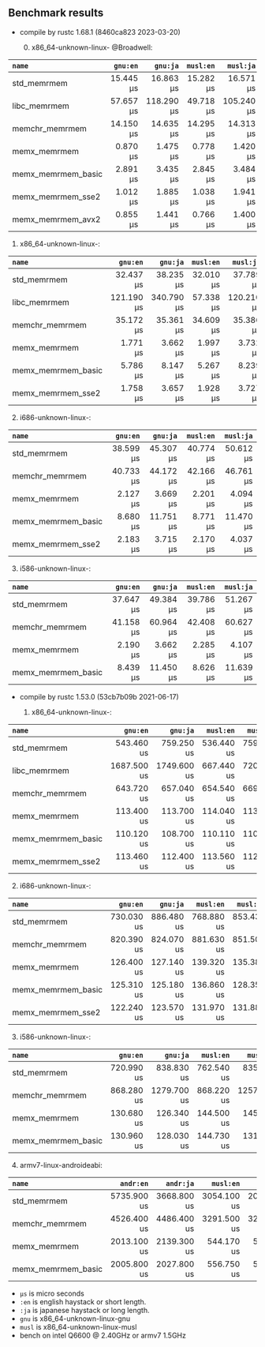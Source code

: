 ## Benchmark results

- compile by rustc 1.68.1 (8460ca823 2023-03-20)

  0. x86_64-unknown-linux- @Broadwell:

|         `name`          |  `gnu:en`   |  `gnu:ja`   |  `musl:en`  |  `musl:ja`  |
|:------------------------|------------:|------------:|------------:|------------:|
| std_memrmem             |   15.445 µs |   16.863 µs |   15.282 µs |   16.571 µs |
| libc_memrmem            |   57.657 µs |  118.290 µs |   49.718 µs |  105.240 µs |
| memchr_memrmem          |   14.150 µs |   14.635 µs |   14.295 µs |   14.313 µs |
| memx_memrmem            |    0.870 µs |    1.475 µs |    0.778 µs |    1.420 µs |
| memx_memrmem_basic      |    2.891 µs |    3.435 µs |    2.845 µs |    3.484 µs |
| memx_memrmem_sse2       |    1.012 µs |    1.885 µs |    1.038 µs |    1.941 µs |
| memx_memrmem_avx2       |    0.855 µs |    1.441 µs |    0.766 µs |    1.400 µs |

  1. x86_64-unknown-linux-:

|         `name`          |  `gnu:en`   |  `gnu:ja`   |  `musl:en`  |  `musl:ja`  |
|:------------------------|------------:|------------:|------------:|------------:|
| std_memrmem             |   32.437 µs |   38.235 µs |   32.010 µs |   37.789 µs |
| libc_memrmem            |  121.190 µs |  340.790 µs |   57.338 µs |  120.210 µs |
| memchr_memrmem          |   35.172 µs |   35.361 µs |   34.609 µs |   35.386 µs |
| memx_memrmem            |    1.771 µs |    3.662 µs |    1.997 µs |    3.732 µs |
| memx_memrmem_basic      |    5.786 µs |    8.147 µs |    5.267 µs |    8.239 µs |
| memx_memrmem_sse2       |    1.758 µs |    3.657 µs |    1.928 µs |    3.727 µs |

  2. i686-unknown-linux-:

|         `name`          |  `gnu:en`   |  `gnu:ja`   |  `musl:en`  |  `musl:ja`  |
|:------------------------|------------:|------------:|------------:|------------:|
| std_memrmem             |   38.599 µs |   45.307 µs |   40.774 µs |   50.612 µs |
| memchr_memrmem          |   40.733 µs |   44.172 µs |   42.166 µs |   46.761 µs |
| memx_memrmem            |    2.127 µs |    3.669 µs |    2.201 µs |    4.094 µs |
| memx_memrmem_basic      |    8.680 µs |   11.751 µs |    8.771 µs |   11.470 µs |
| memx_memrmem_sse2       |    2.183 µs |    3.715 µs |    2.170 µs |    4.037 µs |

  3. i586-unknown-linux-:

|         `name`          |  `gnu:en`   |  `gnu:ja`   |  `musl:en`  |  `musl:ja`  |
|:------------------------|------------:|------------:|------------:|------------:|
| std_memrmem             |   37.647 µs |   49.384 µs |   39.786 µs |   51.267 µs |
| memchr_memrmem          |   41.158 µs |   60.964 µs |   42.408 µs |   60.627 µs |
| memx_memrmem            |    2.190 µs |    3.662 µs |    2.285 µs |    4.107 µs |
| memx_memrmem_basic      |    8.439 µs |   11.450 µs |    8.626 µs |   11.639 µs |


- compile by rustc 1.53.0 (53cb7b09b 2021-06-17)

  1. x86_64-unknown-linux-:

|         `name`          |  `gnu:en`   |  `gnu:ja`   |  `musl:en`  |  `musl:ja`  |
|:------------------------|------------:|------------:|------------:|------------:|
| std_memrmem             |  543.460 us |  759.250 us |  536.440 us |  759.370 us |
| libc_memrmem            | 1687.500 us | 1749.600 us |  667.440 us |  720.360 us |
| memchr_memrmem          |  643.720 us |  657.040 us |  654.540 us |  669.780 us |
| memx_memrmem            |  113.400 us |  113.700 us |  114.040 us |  113.620 us |
| memx_memrmem_basic      |  110.120 us |  108.700 us |  110.110 us |  110.010 us |
| memx_memrmem_sse2       |  113.460 us |  112.400 us |  113.560 us |  112.770 us |

  2. i686-unknown-linux-:

|         `name`          |  `gnu:en`   |  `gnu:ja`   |  `musl:en`  |  `musl:ja`  |
|:------------------------|------------:|------------:|------------:|------------:|
| std_memrmem             |  730.030 us |  886.480 us |  768.880 us |  853.430 us |
| memchr_memrmem          |  820.390 us |  824.070 us |  881.630 us |  851.500 us |
| memx_memrmem            |  126.400 us |  127.140 us |  139.320 us |  135.380 us |
| memx_memrmem_basic      |  125.310 us |  125.180 us |  136.860 us |  128.350 us |
| memx_memrmem_sse2       |  122.240 us |  123.570 us |  131.970 us |  131.880 us |

  3. i586-unknown-linux-:

|         `name`          |  `gnu:en`   |  `gnu:ja`   |  `musl:en`  |  `musl:ja`  |
|:------------------------|------------:|------------:|------------:|------------:|
| std_memrmem             |  720.990 us |  838.830 us |  762.540 us |  835.690 us |
| memchr_memrmem          |  868.280 us | 1279.700 us |  868.220 us | 1257.300 us |
| memx_memrmem            |  130.680 us |  126.340 us |  144.500 us |  145.400 us |
| memx_memrmem_basic      |  130.960 us |  128.030 us |  144.730 us |  131.690 us |

  4. armv7-linux-androideabi:

|         `name`          |  `andr:en`  |  `andr:ja`  |  `musl:en`  |  `musl:ja`  |
|:------------------------|------------:|------------:|------------:|------------:|
| std_memrmem             | 5735.900 us | 3668.800 us | 3054.100 us | 2006.900 us |
| memchr_memrmem          | 4526.400 us | 4486.400 us | 3291.500 us | 3245.300 us |
| memx_memrmem            | 2013.100 us | 2139.300 us |  544.170 us |  534.090 us |
| memx_memrmem_basic      | 2005.800 us | 2027.800 us |  556.750 us |  542.600 us |

- `µs` is micro seconds
- `:en` is english haystack or short length.
- `:ja` is japanese haystack or long length.
- `gnu` is x86_64-unknown-linux-gnu
- `musl` is x86_64-unknown-linux-musl
- bench on intel Q6600 @ 2.40GHz or armv7 1.5GHz
